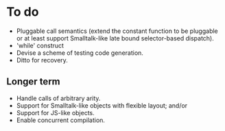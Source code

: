 # To do

* Pluggable call semantics (extend the constant function to be pluggable or at least
  support Smalltalk-like late bound selector-based dispatch).
* 'while' construct
* Devise a scheme of testing code generation.
* Ditto for recovery.

## Longer term

* Handle calls of arbitrary arity.
* Support for Smalltalk-like objects with flexible layout; and/or
* Support for JS-like objects.
* Enable concurrent compilation.
